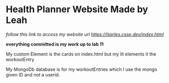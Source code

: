 # Health Planner Website Made by Leah

*follow this link to access my website url https://lsarles.csse.dev/index.html*

**everything committed  is my work up to lab 11**

My custom Element is the cards on index.html but my lit elements it the workoutEntry

My MongoDb database is for my workoutEntries which I use the mongo given ID and not a userid. 
